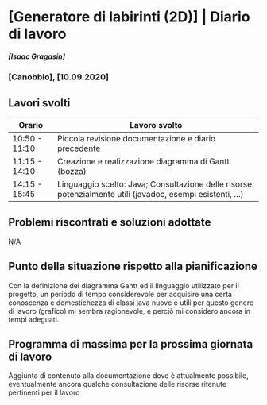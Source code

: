 # [Generatore di labirinti (2D)] | Diario di lavoro
##### [Isaac Gragasin]
### [Canobbio], [10.09.2020]

## Lavori svolti


|Orario        |Lavoro svolto                 |
|--------------|------------------------------|
|10:50 - 11:10 |Piccola revisione documentazione e diario precedente          |
|11:15 - 14:10 |Creazione e realizzazione diagramma di Gantt (bozza)|
|14:15 - 15:45 |Linguaggio scelto: Java; Consultazione delle risorse potenzialmente utili (javadoc, esempi esistenti, ...)|

##  Problemi riscontrati e soluzioni adottate

N/A

##  Punto della situazione rispetto alla pianificazione

Con la definizione del diagramma Gantt ed il linguaggio utilizzato per il progetto, un periodo di tempo considerevole per acquisire una certa conoscenza
e domestichezza di classi java nuove e utili per questo genere di lavoro (grafico) mi sembra ragionevole, e perciò mi considero ancora in tempi adeguati.

## Programma di massima per la prossima giornata di lavoro

Aggiunta di contenuto alla documentazione dove è attualmente possibile, eventualmente ancora qualche
consultazione delle risorse ritenute pertinenti per il lavoro

